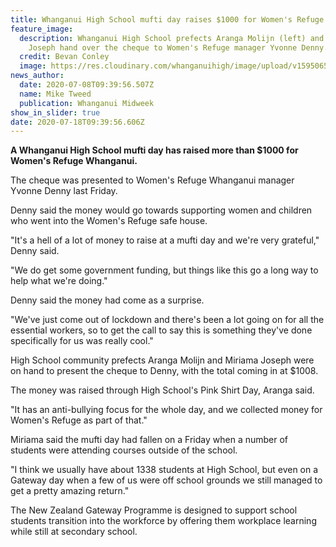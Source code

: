 ```yaml
---
title: Whanganui High School mufti day raises $1000 for Women's Refuge
feature_image:
  description: Whanganui High School prefects Aranga Molijn (left) and Miriama
    Joseph hand over the cheque to Women's Refuge manager Yvonne Denny.
  credit: Bevan Conley
  image: https://res.cloudinary.com/whanganuihigh/image/upload/v1595065258/News/mufti_day_midweek_8.7.20.jpg
news_author:
  date: 2020-07-08T09:39:56.507Z
  name: Mike Tweed
  publication: Whanganui Midweek
show_in_slider: true
date: 2020-07-18T09:39:56.606Z
---
```

**A Whanganui High School mufti day has raised more than $1000 for Women's Refuge Whanganui.**

The cheque was presented to Women's Refuge Whanganui manager Yvonne Denny last Friday.

Denny said the money would go towards supporting women and children who went into the Women's Refuge safe house.

"It's a hell of a lot of money to raise at a mufti day and we're very grateful," Denny said.

"We do get some government funding, but things like this go a long way to help what we're doing."

Denny said the money had come as a surprise.

"We've just come out of lockdown and there's been a lot going on for all the essential workers, so to get the call to say this is something they've done specifically for us was really cool."

High School community prefects Aranga Molijn and Miriama Joseph were on hand to present the cheque to Denny, with the total coming in at $1008.

The money was raised through High School's Pink Shirt Day, Aranga said.

"It has an anti-bullying focus for the whole day, and we collected money for Women's Refuge as part of that."

Miriama said the mufti day had fallen on a Friday when a number of students were attending courses outside of the school.

"I think we usually have about 1338 students at High School, but even on a Gateway day when a few of us were off school grounds we still managed to get a pretty amazing return."

The New Zealand Gateway Programme is designed to support school students transition into the workforce by offering them workplace learning while still at secondary school.